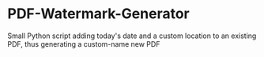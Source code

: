 # PDF-Watermark-Generator
Small Python script adding today's date and a custom location to an existing PDF, thus generating a custom-name new PDF
